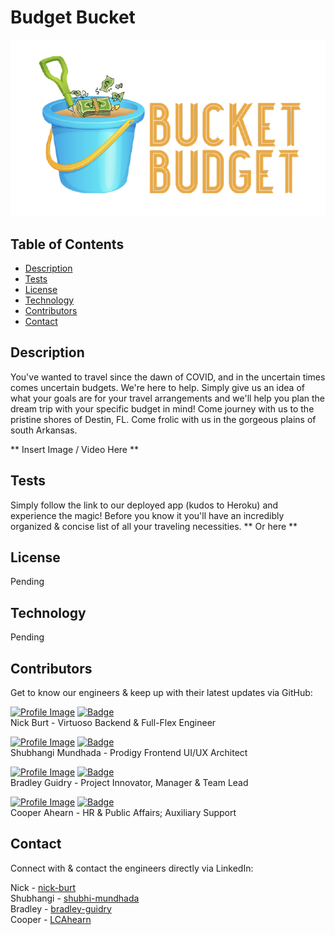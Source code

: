 
# Budget Bucket

![Brand Image](public\assets\welcome\Screen_Shot_2020-10-26_at_5.19.28_PM-removebg-preview.png)

## Table of Contents
- [Description](#description)
- [Tests](#tests)
- [License](#license)
- [Technology](#technology)
- [Contributors](#contributors)
- [Contact](#contact)

## Description
  You've wanted to travel since the dawn of COVID, and in the uncertain times comes uncertain budgets. We're here to help. Simply give us an idea of what your goals are for your travel arrangements and we'll help you plan the dream trip with your specific budget in mind! Come journey with us to the pristine shores of Destin, FL. Come frolic with us in the gorgeous plains of south Arkansas.


** Insert Image / Video Here **
## Tests
Simply follow the link to our deployed app (kudos to Heroku) and experience the magic! Before you know it you'll have an incredibly organized & concise list of all your traveling necessities.
** Or here **


## License
Pending


## Technology
Pending


## Contributors

Get to know our engineers & keep up with their latest updates via GitHub:


<a href="https://github.com/nbur4556">![Profile Image](https://github.com/nbur4556.png?size=50)</a>
<a href="https://github.com/smundhada">![Badge](https://img.shields.io/badge/Github-nbur4556-4cbbb9)</a>
<br>
Nick Burt - Virtuoso Backend & Full-Flex Engineer

<a href="https://github.com/smundhada">![Profile Image](https://github.com/smundhada.png?size=50)</a>
<a href="https://github.com/smundhada">![Badge](https://img.shields.io/badge/Github-smundhada-4cbbb9)</a>
<br>
Shubhangi Mundhada - Prodigy Frontend UI/UX Architect

<a href="https://github.com/smundhada">![Profile Image](https://github.com/msyatlaus.png?size=50)</a>
<a href="https://github.com/smundhada">![Badge](https://img.shields.io/badge/Github-msyatlaus-4cbbb9)</a>
<br>
Bradley Guidry - Project Innovator, Manager & Team Lead

<a href="https://github.com/smundhada">![Profile Image](https://github.com/94Cooper94.png?size=50)</a>
<a href="https://github.com/smundhada">![Badge](https://img.shields.io/badge/Github-94Cooper94-4cbbb9)</a>
<br>
Cooper Ahearn - HR & Public Affairs; Auxiliary Support

## Contact

Connect with & contact the engineers directly via LinkedIn:

Nick - <a href="https://www.linkedin.com/in/nick-burt/">nick-burt</a><br>
Shubhangi - <a href="https://www.linkedin.com/in/shubhi-mundhada/">shubhi-mundhada</a><br>
Bradley - <a href="https://www.linkedin.com/in/bradley-guidry-076298187/">bradley-guidry</a><br>
Cooper - <a href="https://www.linkedin.com/in/lcahearn/">LCAhearn</a><br>